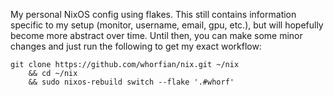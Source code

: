 My personal NixOS config using flakes. This still contains information specific to my setup (monitor, username, email, gpu, etc.), but will hopefully become more abstract over time. Until then, you can make some minor changes and just run the following to get my exact workflow:
```
git clone https://github.com/whorfian/nix.git ~/nix 
    && cd ~/nix
    && sudo nixos-rebuild switch --flake '.#whorf'
```